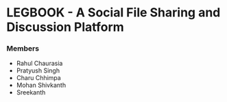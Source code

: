 
# LEGBOOK - A Social File Sharing and Discussion Platform

### Members
* Rahul Chaurasia
* Pratyush Singh
* Charu Chhimpa
* Mohan Shivkanth
* Sreekanth
